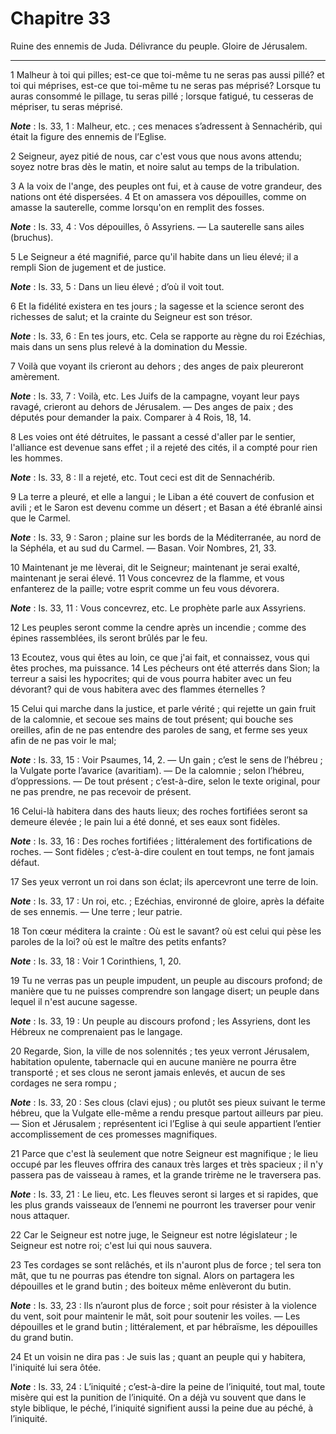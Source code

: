 # Chapitre 33

Ruine des ennemis de Juda.
Délivrance du peuple.
Gloire de Jérusalem.

***

1 Malheur à toi qui pilles; est-ce que toi-même tu ne seras pas aussi pillé? et toi qui méprises, est-ce que toi-même tu ne seras pas méprisé? Lorsque tu auras consommé le pillage, tu seras pillé ; lorsque fatigué, tu cesseras de mépriser, tu seras méprisé.

***Note*** :  Is. 33, 1 : Malheur, etc. ; ces menaces s’adressent à Sennachérib, qui était la figure des ennemis de l’Eglise.


2 Seigneur, ayez pitié de nous, car c'est vous que nous avons attendu; soyez notre bras dès le matin, et noire salut au temps de la tribulation.


3 A la voix de l'ange, des peuples ont fui, et à cause de votre grandeur, des nations ont été dispersées. 4 Et on amassera vos dépouilles, comme on amasse la sauterelle, comme lorsqu'on en remplit des fosses.

***Note*** :  Is. 33, 4 : Vos dépouilles, ô Assyriens. ― La sauterelle sans ailes (bruchus).

5 Le Seigneur a été magnifié, parce qu'il habite dans un lieu élevé; il a rempli Sion de jugement et de justice.

***Note*** :  Is. 33, 5 : Dans un lieu élevé ; d’où il voit tout.

6 Et la fidélité existera en tes jours ; la sagesse et la science seront des richesses de salut; et la crainte du Seigneur est son trésor.

***Note*** :  Is. 33, 6 : En tes jours, etc. Cela se rapporte au règne du roi Ezéchias, mais dans un sens plus relevé à la domination du Messie.


7 Voilà que voyant ils crieront au dehors ; des anges de paix pleureront amèrement.

***Note*** :  Is. 33, 7 : Voilà, etc. Les Juifs de la campagne, voyant leur pays ravagé, crieront au dehors de Jérusalem. ― Des anges de paix ; des députés pour demander la paix. Comparer à 4 Rois, 18, 14.

8 Les voies ont été détruites, le passant a cessé d'aller par le sentier, l'alliance est devenue sans effet ; il a rejeté des cités, il a compté pour rien les hommes.

***Note*** :  Is. 33, 8 : Il a rejeté, etc. Tout ceci est dit de Sennachérib.


9 La terre a pleuré, et elle a langui ; le Liban a été couvert de confusion et avili ; et le Saron est devenu comme un désert ; et Basan a été ébranlé ainsi que le Carmel.

***Note*** :  Is. 33, 9 : Saron ; plaine sur les bords de la Méditerranée, au nord de la Séphéla, et au sud du Carmel. ― Basan. Voir Nombres, 21, 33.


10 Maintenant je me lèverai, dit le Seigneur; maintenant je serai exalté, maintenant je serai élevé. 11 Vous concevrez de la flamme, et vous enfanterez de la paille; votre esprit comme un feu vous dévorera.

***Note*** :  Is. 33, 11 : Vous concevrez, etc. Le prophète parle aux Assyriens.

12 Les peuples seront comme la cendre après un incendie ; comme des épines rassemblées, ils seront brûlés par le feu.


13 Ecoutez, vous qui êtes au loin, ce que j'ai fait, et connaissez, vous qui êtes proches, ma puissance. 14 Les pécheurs ont été atterrés dans Sion; la terreur a saisi les hypocrites; qui de vous pourra habiter avec un feu dévorant? qui de vous habitera avec des flammes éternelles ?


15 Celui qui marche dans la justice, et parle vérité ; qui rejette un gain fruit de la calomnie, et secoue ses mains de tout présent; qui bouche ses oreilles, afin de ne pas entendre des paroles de sang, et ferme ses yeux afin de ne pas voir le mal;

***Note*** :  Is. 33, 15 : Voir Psaumes, 14, 2. ― Un gain ; c’est le sens de l’hébreu ; la Vulgate porte l’avarice (avaritiam). ― De la calomnie ; selon l’hébreu, d’oppressions. ― De tout présent ; c’est-à-dire, selon le texte original, pour ne pas prendre, ne pas recevoir de présent.

16 Celui-là habitera dans des hauts lieux; des roches fortifiées seront sa demeure élevée ; le pain lui a été donné, et ses eaux sont fidèles.

***Note*** :  Is. 33, 16 : Des roches fortifiées ; littéralement des fortifications de roches. ― Sont fidèles ; c’est-à-dire coulent en tout temps, ne font jamais défaut.


17 Ses yeux verront un roi dans son éclat; ils apercevront une terre de loin.

***Note*** :  Is. 33, 17 : Un roi, etc. ; Ezéchias, environné de gloire, après la défaite de ses ennemis. ― Une terre ; leur patrie.

18 Ton cœur méditera la crainte : Où est le savant? où est celui qui pèse les paroles de la loi? où est le maître des petits enfants?

***Note*** :  Is. 33, 18 : Voir 1 Corinthiens, 1, 20.

19 Tu ne verras pas un peuple impudent, un peuple au discours profond; de manière que tu ne puisses comprendre son langage disert; un peuple dans lequel il n'est aucune sagesse.

***Note*** :  Is. 33, 19 : Un peuple au discours profond ; les Assyriens, dont les Hébreux ne comprenaient pas le langage.


20 Regarde, Sion, la ville de nos solennités ; tes yeux verront Jérusalem, habitation opulente, tabernacle qui en aucune manière ne pourra être transporté ; et ses clous ne seront jamais enlevés, et aucun de ses cordages ne sera rompu ;

***Note*** :  Is. 33, 20 : Ses clous (clavi ejus) ; ou plutôt ses pieux suivant le terme hébreu, que la Vulgate elle-même a rendu presque partout ailleurs par pieu. ― Sion et Jérusalem ; représentent ici l’Eglise à qui seule appartient l’entier accomplissement de ces promesses magnifiques.

21 Parce que c'est là seulement que notre Seigneur est magnifique ; le lieu occupé par les fleuves offrira des canaux très larges et très spacieux ; il n'y passera pas de vaisseau à rames, et la grande trirème ne le traversera pas.

***Note*** :  Is. 33, 21 : Le lieu, etc. Les fleuves seront si larges et si rapides, que les plus grands vaisseaux de l’ennemi ne pourront les traverser pour venir nous attaquer.


22 Car le Seigneur est notre juge, le Seigneur est notre législateur ; le Seigneur est notre roi; c'est lui qui nous sauvera.


23 Tes cordages se sont relâchés, et ils n'auront plus de force ; tel sera ton mât, que tu ne pourras pas étendre ton signal. Alors on partagera les dépouilles et le grand butin ; des boiteux même enlèveront du butin.

***Note*** :  Is. 33, 23 : Ils n’auront plus de force ; soit pour résister à la violence du vent, soit pour maintenir le mât, soit pour soutenir les voiles. ― Les dépouilles et le grand butin ; littéralement, et par hébraïsme, les dépouilles du grand butin.


24 Et un voisin ne dira pas : Je suis las ; quant an peuple qui y habitera, l'iniquité lui sera ôtée.

***Note*** :  Is. 33, 24 : L’iniquité ; c’est-à-dire la peine de l’iniquité, tout mal, toute misère qui est la punition de l’iniquité. On a déjà vu souvent que dans le style biblique, le péché, l’iniquité signifient aussi la peine due au péché, à l’iniquité.

